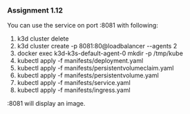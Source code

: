 ### Assignment 1.12

You can use the service on port :8081 with following:

1. k3d cluster delete
2. k3d cluster create -p 8081:80@loadbalancer --agents 2
3. docker exec k3d-k3s-default-agent-0 mkdir -p /tmp/kube
4. kubectl apply -f manifests/deployment.yaml
5. kubectl apply -f manifests/persistentvolumeclaim.yaml
6. kubectl apply -f manifests/persistentvolume.yaml 
7. kubectl apply -f manifests/service.yaml 
8. kubectl apply -f manifests/ingress.yaml 

:8081 will display an image.